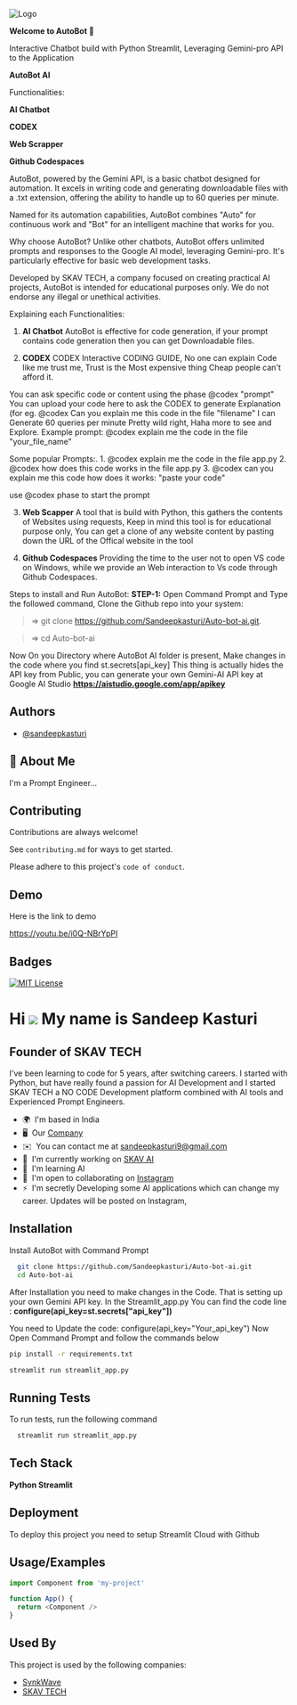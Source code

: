 
![Logo](https://autobots.streamlit.app/~/+/media/2f6b76f3b4cc82dee9f5efe6f5672a9cc7639a9acbfaecdaf0737800.png)

**Welcome to AutoBot 🤖**

Interactive Chatbot build with Python Streamlit, Leveraging Gemini-pro API to the Application

**AutoBot AI**

 Functionalities:

**AI Chatbot**

**CODEX**

**Web Scrapper**

**Github Codespaces**

AutoBot, powered by the Gemini API, is a basic chatbot designed for automation. It excels in writing code and generating downloadable files with a .txt extension, offering the ability to handle up to 60 queries per minute.

Named for its automation capabilities, AutoBot combines "Auto" for continuous work and "Bot" for an intelligent machine that works for you.

Why choose AutoBot? Unlike other chatbots, AutoBot offers unlimited prompts and responses to the Google AI model, leveraging Gemini-pro. It's particularly effective for basic web development tasks.

Developed by SKAV TECH, a company focused on creating practical AI projects, AutoBot is intended for educational purposes only. We do not endorse any illegal or unethical activities.

Explaining each Functionalities:

1. **AI Chatbot**
AutoBot is effective for code generation, if your prompt contains code generation then you can get Downloadable files.

2. **CODEX**
   CODEX Interactive CODING GUIDE, No one can explain Code like me trust me, Trust is the Most expensive thing Cheap people can't afford it.

You can ask specific code or content using the phase @codex "prompt"
You can upload your code here to ask the CODEX to generate Explanation (for eg. @codex Can you explain me this code in the file "filename"
I can Generate 60 queries per minute Pretty wild right, Haha more to see and Explore.
Example prompt: @codex explain me the code in the file "your_file_name"

Some popular Prompts:. 
            1. @codex explain me the code in the file app.py
            2. @codex how does this code works in the file app.py
            3. @codex can you explain me this code how does it works: "paste your code"

use @codex phase to start the prompt

3. **Web Scapper**
A tool that is build with Python, this gathers the contents of Websites using requests, Keep in mind this tool is for educational purpose only, You can get a clone of any website content by pasting down the URL of the Offical website in the tool

4. **Github Codespaces**
   Providing the time to the user not to open VS code on Windows, while we provide an Web interaction to Vs code through Github Codespaces.



Steps to install and Run AutoBot:
**STEP-1:**
Open Command Prompt and Type the followed command, Clone the Github repo into your system:
>=> git clone https://github.com/Sandeepkasturi/Auto-bot-ai.git.

>=> cd Auto-bot-ai

Now On you Directory where AutoBot AI folder is present, Make changes in the code where you find st.secrets[api_key]
This thing is actually hides the API key from Public, you can generate your own Gemini-AI API key at Google AI Studio **https://aistudio.google.com/app/apikey** 
## Authors

- [@sandeepkasturi](https://www.github.com/sandeepkasturi)


## 🚀 About Me
I'm a Prompt Engineer...


## Contributing

Contributions are always welcome!

See `contributing.md` for ways to get started.

Please adhere to this project's `code of conduct`.


## Demo

Here is the link to demo

https://youtu.be/i0Q-NBrYpPI
## Badges


[![MIT License](https://img.shields.io/badge/License-MIT-green.svg)](https://choosealicense.com/licenses/mit/)

Hi ![](https://user-images.githubusercontent.com/18350557/176309783-0785949b-9127-417c-8b55-ab5a4333674e.gif)
My name is Sandeep Kasturi
=======================================================================================================================================
Founder of SKAV TECH
---------------

I've been learning to code for 5 years, after switching careers. I started with Python, but have really found a passion for AI Development and I started SKAV TECH a NO CODE Development platform combined with AI tools and Experienced Prompt Engineers.

* 🌍  I'm based in India
* 🖥️  Our [Company](http://skavtech.mydurable.com)
* ✉️  You can contact me at [sandeepkasturi9@gmail.com](mailto:sandeepkasturi9@gmail.com)
* 🚀  I'm currently working on [SKAV AI](http://skstores.xyz)
* 🧠  I'm learning AI
* 🤝  I'm open to collaborating on [Instagram](https://instagram.com/sandeep_kasturi_)
* ⚡  I'm secretly Developing some AI applications which can change my career. Updates will be posted on Instagram,

## Installation

Install AutoBot with Command Prompt

```bash
  git clone https://github.com/Sandeepkasturi/Auto-bot-ai.git
  cd Auto-bot-ai
  ```
  After Installation you need to make changes in the Code. That is setting up your own Gemini API key.
  In the Streamlit_app.py
  You can find the code line : **configure(api_key=st.secrets["api_key"])**
  
  You need to Update the code:
  configure(api_key="Your_api_key")
Now Open Command Prompt and follow the commands below
  ```bash
  pip install -r requirements.txt

  streamlit run streamlit_app.py
  ```
    
## Running Tests

To run tests, run the following command

```bash
  streamlit run streamlit_app.py
```


## Tech Stack

**Python Streamlit**


## Deployment

To deploy this project you need to setup Streamlit Cloud with Github
## Usage/Examples

```javascript
import Component from 'my-project'

function App() {
  return <Component />
}
```


## Used By

This project is used by the following companies:

- [SynkWave](https://skstores.xyz)
- [SKAV TECH](https://skavtech.mydurable.com)

